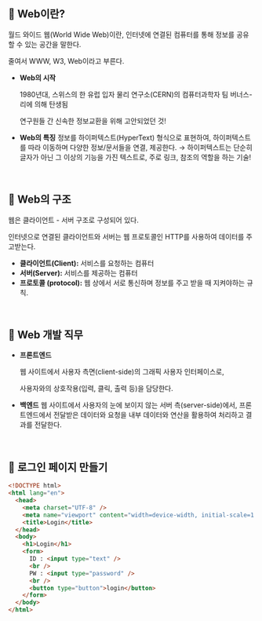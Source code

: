 ## 📍 Web이란?

월드 와이드 웹(World Wide Web)이란, 인터넷에 연결된 컴퓨터를 통해 정보를 공유할 수 있는 공간을 말한다.

줄여서 WWW, W3, Web이라고 부른다.

- **Web의 시작**

  1980년대, 스위스의 한 유럽 입자 물리 연구소(CERN)의 컴퓨터과학자 팀 버너스-리에 의해 탄생됨

  연구원들 간 신속한 정보교환을 위해 고안되었던 것!

- **Web의 특징**
  정보를 하이퍼텍스트(HyperText) 형식으로 표현하여, 하이퍼텍스트를 따라 이동하며 다양한 정보/문서들을 연결, 제공한다.
  → 하이퍼텍스트는 단순히 글자가 아닌 그 이상의 기능을 가진 텍스트로, 주로 링크, 참조의 역할을 하는 기술!

<br />

## 📍 Web의 구조

웹은 클라이언트 - 서버 구조로 구성되어 있다.

인터넷으로 연결된 클라이언트와 서버는 웹 프로토콜인 HTTP를 사용하여 데이터를 주고받는다.

- **클라이언트(Client):** 서비스를 요청하는 컴퓨터
- **서버(Server):** 서비스를 제공하는 컴퓨터
- **프로토콜 (protocol):** 웹 상에서 서로 통신하며 정보를 주고 받을 때 지켜야하는 규칙.

<br />

## 📍 Web 개발 직무

- **프론트엔드**

  웹 사이트에서 사용자 측면(client-side)의 그래픽 사용자 인터페이스로,

  사용자와의 상호작용(입력, 클릭, 출력 등)을 담당한다.

- **백엔드**
  웹 사이트에서 사용자의 눈에 보이지 않는 서버 측(server-side)에서,
  프론트엔드에서 전달받은 데이터와 요청을 내부 데이터와 연산을 활용하여 처리하고 결과를 전달한다.

<br />

## 📍 로그인 페이지 만들기

```html
<!DOCTYPE html>
<html lang="en">
  <head>
    <meta charset="UTF-8" />
    <meta name="viewport" content="width=device-width, initial-scale=1.0" />
    <title>Login</title>
  </head>
  <body>
    <h1>Login</h1>
    <form>
      ID : <input type="text" />
      <br />
      PW : <input type="password" />
      <br />
      <button type="button">login</button>
    </form>
  </body>
</html>
```
